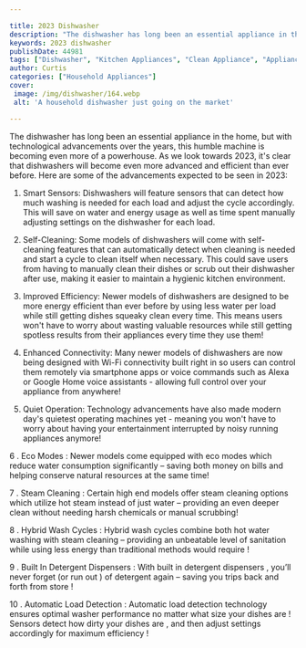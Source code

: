 ```yaml
---

title: 2023 Dishwasher
description: "The dishwasher has long been an essential appliance in the home, but with technological advancements over the years, this humble m...find out now"
keywords: 2023 dishwasher
publishDate: 44981
tags: ["Dishwasher", "Kitchen Appliances", "Clean Appliance", "Appliance Guide"]
author: Curtis
categories: ["Household Appliances"]
cover: 
 image: /img/dishwasher/164.webp
 alt: 'A household dishwasher just going on the market'

---
```


The dishwasher has long been an essential appliance in the home, but with technological advancements over the years, this humble machine is becoming even more of a powerhouse. As we look towards 2023, it's clear that dishwashers will become even more advanced and efficient than ever before. Here are some of the advancements expected to be seen in 2023: 

1. Smart Sensors: Dishwashers will feature sensors that can detect how much washing is needed for each load and adjust the cycle accordingly. This will save on water and energy usage as well as time spent manually adjusting settings on the dishwasher for each load. 

2. Self-Cleaning: Some models of dishwashers will come with self-cleaning features that can automatically detect when cleaning is needed and start a cycle to clean itself when necessary. This could save users from having to manually clean their dishes or scrub out their dishwasher after use, making it easier to maintain a hygienic kitchen environment. 

3. Improved Efficiency: Newer models of dishwashers are designed to be more energy efficient than ever before by using less water per load while still getting dishes squeaky clean every time. This means users won't have to worry about wasting valuable resources while still getting spotless results from their appliances every time they use them! 

4. Enhanced Connectivity: Many newer models of dishwashers are now being designed with Wi-Fi connectivity built right in so users can control them remotely via smartphone apps or voice commands such as Alexa or Google Home voice assistants - allowing full control over your appliance from anywhere! 

5. Quiet Operation: Technology advancements have also made modern day's quietest operating machines yet - meaning you won't have to worry about having your entertainment interrupted by noisy running appliances anymore! 

6 . Eco Modes : Newer models come equipped with eco modes which reduce water consumption significantly – saving both money on bills and helping conserve natural resources at the same time! 

7 . Steam Cleaning : Certain high end models offer steam cleaning options which utilize hot steam instead of just water – providing an even deeper clean without needing harsh chemicals or manual scrubbing! 

8 . Hybrid Wash Cycles : Hybrid wash cycles combine both hot water washing with steam cleaning – providing an unbeatable level of sanitation while using less energy than traditional methods would require ! 

9 . Built In Detergent Dispensers : With built in detergent dispensers , you’ll never forget (or run out ) of detergent again – saving you trips back and forth from store ! 

10 . Automatic Load Detection : Automatic load detection technology ensures optimal washer performance no matter what size your dishes are ! Sensors detect how dirty your dishes are , and then adjust settings accordingly for maximum efficiency !
